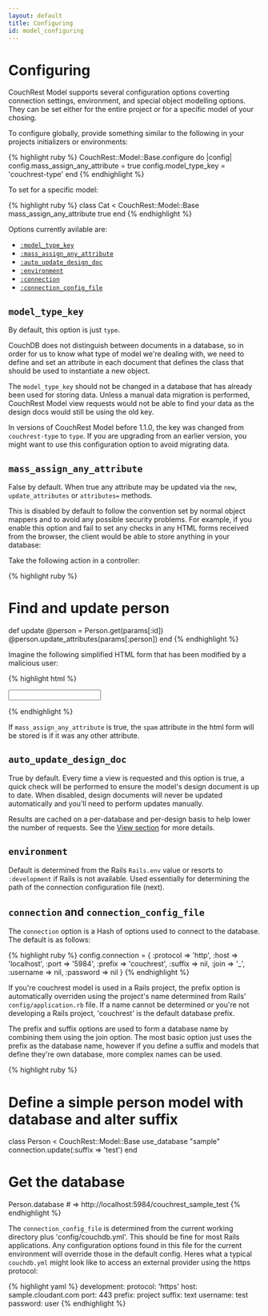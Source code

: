 ```yaml
---
layout: default
title: Configuring
id: model_configuring
---
```


# Configuring

CouchRest Model supports several configuration options coverting connection settings, environment, and special object modelling options. They can be set either for the entire project or for a specific model of your chosing.

To configure globally, provide something similar to the following in your projects initializers or environments:

{% highlight ruby %}
CouchRest::Model::Base.configure do |config|
  config.mass_assign_any_attribute = true
  config.model_type_key = 'couchrest-type'
end
{% endhighlight %}

To set for a specific model:

{% highlight ruby %}
class Cat < CouchRest::Model::Base
  mass_assign_any_attribute true
end
{% endhighlight %}

Options currently avilable are:

 * [`:model_type_key`](#model_type_key)
 * [`:mass_assign_any_attribute`](#mass_assign)
 * [`:auto_update_design_doc`](#design_doc)
 * [`:environment`](#environment)
 * [`:connection`](#connection)
 * [`:connection_config_file`](#connection)

<a id="model_type_key"> </a>
## `model_type_key`

By default, this option is just `type`.

CouchDB does not distinguish between documents in a database, so in order for us to know what type of model we're dealing with, we need to define and set an attribute in each document that defines the class that should be used to instantiate a new object.

The `model_type_key` should not be changed in a database that has already been used for storing data. Unless a manual data migration is performed, CouchRest Model view requests would not be able to find your data as the design docs would still be using the old key.

In versions of CouchRest Model before 1.1.0, the key was changed from `couchrest-type` to `type`. If you are upgrading from an earlier version, you might want to use this configuration option to avoid migrating data.

<a id="mass_assign"> </a>
## `mass_assign_any_attribute`

False by default. When true any attribute may be updated via the `new`, `update_attributes` or `attributes=` methods.

This is disabled by default to follow the convention set by normal object mappers and to avoid any possible security problems. For example, if you enable this option and fail to set any checks in any HTML forms received from the browser, the client would be able to store anything in your database:

Take the following action in a controller:

{% highlight ruby %}
# Find and update person
def update
  @person = Person.get(params[:id])
  @person.update_attributes(params[:person])
end
{% endhighlight %}

Imagine the following simplified HTML form that has been modified by a malicious user:

{% highlight html %}
<form>
  <input type="text" name="person[name]" />
  <input type="hidden" name="person[spam]" value="Some random text you don't want">
</form>
{% endhighlight %}

If `mass_assign_any_attribute` is true, the `spam` attribute in the html form will be stored is if it was any other attribute.

<a id="design_doc"> </a>
## `auto_update_design_doc`

True by default. Every time a view is requested and this option is true, a quick check will be performed to ensure the model's design document is up to date. When disabled, design documents will never be updated automatically and you'll need to perform updates manually.

Results are cached on a per-database and per-design basis to help lower the number of requests. See the [View section](/model/view_objects.html) for more details.


<a id="environment"> </a>
## `environment`

Default is determined from the Rails `Rails.env` value or resorts to `:development` if Rails is not available. Used essentially for determining the path of the connection configuration file (next).


<a id="connection"> </a>
## `connection` and `connection_config_file`

The `connection` option is a Hash of options used to connect to the database. The default is as follows:

{% highlight ruby %}
config.connection = {
  :protocol => 'http',
  :host     => 'localhost',
  :port     => '5984',
  :prefix   => 'couchrest',
  :suffix   => nil,
  :join     => '_',
  :username => nil,
  :password => nil
}
{% endhighlight %}

If you're couchrest model is used in a Rails project, the prefix option is automatically overriden using the project's name determined from Rails' `config/application.rb` file. If a name cannot be determined or you're not developing a Rails project, 'couchrest' is the default database prefix.

The prefix and suffix options are used to form a database name by combining them using the join option. The most basic option just uses the prefix as the database name, however if you define a suffix and models that define they're own database, more complex names can be used.

{% highlight ruby %}
# Define a simple person model with database and alter suffix
class Person < CouchRest::Model::Base
  use_database "sample"
  connection.update(:suffix => 'test')
end

# Get the database
Person.database # => http://localhost:5984/couchrest_sample_test
{% endhighlight %}


The `connection_config_file` is determined from the current working directory plus 'config/couchdb.yml'. This should be fine for most Rails applications. Any configuration options found in this file for the current environment will override those in the default config. Heres what a typical `couchdb.yml` might look like to access an external provider using the https protocol:

{% highlight yaml %}
development:
  protocol: 'https'
  host: sample.cloudant.com
  port: 443
  prefix: project
  suffix: text
  username: test
  password: user
{% endhighlight %}


